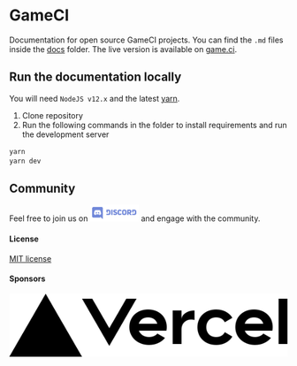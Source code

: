 # GameCI

Documentation for open source GameCI projects. You can find the `.md` files inside the [docs](./docs) folder.
The live version is available on [game.ci](https://game.ci).

## Run the documentation locally

You will need `NodeJS v12.x` and the latest
[yarn](https://classic.yarnpkg.com/en/docs/install/).

1. Clone repository
2. Run the following commands in the folder to install requirements and run the development server

```bash
yarn
yarn dev
```

## Community

Feel free to join us on
<a href="http://unity-ci.com/discord"><img height="30" src="media/Discord-Logo.svg" alt="Discord" /></a>
and engage with the community.

#### License

[MIT license](./LICENSE)

#### Sponsors

[![Vercel](./images/vercel-brand-logo.svg)](https://vercel.com?utm_source=game-ci)
